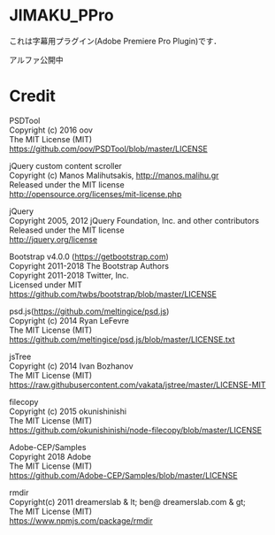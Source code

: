 # JIMAKU_PPro
これは字幕用プラグイン(Adobe Premiere Pro Plugin)です．

アルファ公開中

# Credit

PSDTool<br>
Copyright (c) 2016 oov<br>
The MIT License (MIT)<br>
https://github.com/oov/PSDTool/blob/master/LICENSE<br>

jQuery custom content scroller<br>
Copyright (c) Manos Malihutsakis, http://manos.malihu.gr<br>
Released under the MIT license<br>
http://opensource.org/licenses/mit-license.php<br>

jQuery<br>
Copyright 2005, 2012 jQuery Foundation, Inc. and other contributors<br>
Released under the MIT license<br>
http://jquery.org/license<br>

Bootstrap v4.0.0 (https://getbootstrap.com)<br>
Copyright 2011-2018 The Bootstrap Authors<br>
Copyright 2011-2018 Twitter, Inc.<br>
Licensed under MIT<br>
https://github.com/twbs/bootstrap/blob/master/LICENSE<br>

psd.js(https://github.com/meltingice/psd.js)<br>
Copyright (c) 2014 Ryan LeFevre<br>
The MIT License (MIT)<br>
https://github.com/meltingice/psd.js/blob/master/LICENSE.txt<br>

jsTree<br>
Copyright (c) 2014 Ivan Bozhanov<br>
The MIT License (MIT)<br>
https://raw.githubusercontent.com/vakata/jstree/master/LICENSE-MIT<br>

filecopy<br>
Copyright (c) 2015 okunishinishi<br>
The MIT License (MIT)<br>
https://github.com/okunishinishi/node-filecopy/blob/master/LICENSE<br>


Adobe-CEP/Samples<br>
Copyright 2018 Adobe<br>
The MIT License (MIT)<br>
https://github.com/Adobe-CEP/Samples/blob/master/LICENSE<br>

rmdir<br>
Copyright(c) 2011 dreamerslab & lt; ben@ dreamerslab.com & gt;<br>
The MIT License (MIT)<br>
https://www.npmjs.com/package/rmdir
